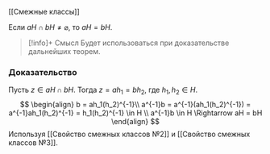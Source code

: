 [[Смежные классы]]

Если $aH \cap bH \neq \varnothing$, то $aH = bH$. 

>[!info]+ Смысл
>Будет использоваться при доказательстве дальнейших теорем.
### Доказательство
Пусть $z \in aH \cap bH$. Тогда $z = ah_1 = bh_2$, где $h_1, h_2 \in H$. 
$$
\begin{align}
b = ah_1(h_2)^{-1}\\
a^{-1}b = a^{-1}(ah_1(h_2)^{-1}) = a^{-1}ah_1(h_2)^{-1} = h_1(h_2)^{-1} \in H \\
a^{-1}b \in H \Rightarrow aH = bH
\end{align}
$$
Используя [[Свойство смежных классов №2]] и [[Свойство смежных классов №3]].




